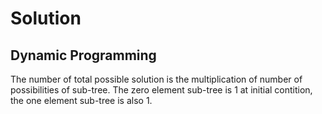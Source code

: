 # Solution
## Dynamic Programming
The number of total possible solution is the multiplication of number of possibilities of sub-tree. 
The zero element sub-tree is 1 at initial contition, the one element sub-tree is also 1.
